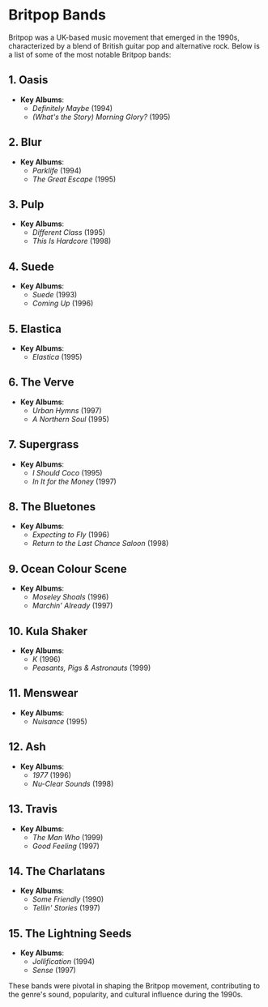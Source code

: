 # Britpop Bands

Britpop was a UK-based music movement that emerged in the 1990s, characterized by a blend of British guitar pop and alternative rock. Below is a list of some of the most notable Britpop bands:

## 1. Oasis

- **Key Albums**:
  - _Definitely Maybe_ (1994)
  - _(What's the Story) Morning Glory?_ (1995)

## 2. Blur

- **Key Albums**:
  - _Parklife_ (1994)
  - _The Great Escape_ (1995)

## 3. Pulp

- **Key Albums**:
  - _Different Class_ (1995)
  - _This Is Hardcore_ (1998)

## 4. Suede

- **Key Albums**:
  - _Suede_ (1993)
  - _Coming Up_ (1996)

## 5. Elastica

- **Key Albums**:
  - _Elastica_ (1995)

## 6. The Verve

- **Key Albums**:
  - _Urban Hymns_ (1997)
  - _A Northern Soul_ (1995)

## 7. Supergrass

- **Key Albums**:
  - _I Should Coco_ (1995)
  - _In It for the Money_ (1997)

## 8. The Bluetones

- **Key Albums**:
  - _Expecting to Fly_ (1996)
  - _Return to the Last Chance Saloon_ (1998)

## 9. Ocean Colour Scene

- **Key Albums**:
  - _Moseley Shoals_ (1996)
  - _Marchin' Already_ (1997)

## 10. Kula Shaker

- **Key Albums**:
  - _K_ (1996)
  - _Peasants, Pigs & Astronauts_ (1999)

## 11. Menswear

- **Key Albums**:
  - _Nuisance_ (1995)

## 12. Ash

- **Key Albums**:
  - _1977_ (1996)
  - _Nu-Clear Sounds_ (1998)

## 13. Travis

- **Key Albums**:
  - _The Man Who_ (1999)
  - _Good Feeling_ (1997)

## 14. The Charlatans

- **Key Albums**:
  - _Some Friendly_ (1990)
  - _Tellin' Stories_ (1997)

## 15. The Lightning Seeds

- **Key Albums**:
  - _Jollification_ (1994)
  - _Sense_ (1997)

These bands were pivotal in shaping the Britpop movement, contributing to the genre's sound, popularity, and cultural influence during the 1990s.
